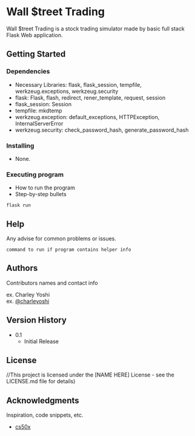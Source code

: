 # Wall $treet Trading

Wall $treet Trading is a stock trading simulator made by basic full stack Flask Web application. 

## Getting Started

### Dependencies

* Necessary Libraries: flask, flask_session, tempfile, werkzeug.exceptions, werkzeug.security
* flask:    Flask, flash, redirect, rener_template, request, session
* flask_session:    Session
* tempfile:    mkdtemp
* werkzeug.exception:    default_exceptions, HTTPException, InternalServerError
* werkzeug.security:    check_password_hash, generate_password_hash

### Installing

* None.

### Executing program

* How to run the program
* Step-by-step bullets
```
flask run
```

## Help

Any advise for common problems or issues.
```
command to run if program contains helper info
```

## Authors

Contributors names and contact info

ex. Charley Yoshi  
ex. [@charleyoshi](https://charleytsang.io)

## Version History

* 0.1
    * Initial Release

## License

 //This project is licensed under the [NAME HERE] License - see the LICENSE.md file for details)

## Acknowledgments

Inspiration, code snippets, etc.
* [cs50x](https://cs50.harvard.edu/x/2021/)
